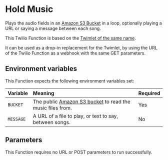 # Hold Music

Plays the audio fields in an [Amazon S3 Bucket][s3-homepage] in a loop,
optionally playing a URL or saying a message between each song.

This Twilio Function is based on the [Twimlet of the same name][twimlet].

[twimlet]: https://www.twilio.com/labs/twimlets/hold-music

It can be used as a drop-in replacement for the Twimlet, by using the URL
of the Twilio Function as a webhook with the same GET parameters.

## Environment variables

This Function expects the following environment variables set:

| Variable  | Meaning                                                                               | Required |
| :-------- | :------------------------------------------------------------------------------------ | :------- |
| `BUCKET`  | The public [Amazon S3 bucket][s3-homepage] to read the music files from. | Yes      |
| `MESSAGE` | A URL of a file to play, or text to say, between songs.                               | No       |

## Parameters

This Function requires no URL or POST parameters to run successfully.

[s3-homepage]: https://s3.amazonaws.com/